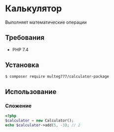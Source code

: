 # Калькулятор

Выполняет математические операции

## Требования

- PHP 7.4

## Установка

```bash
$ composer require multeg777/calculator-package
```

## Использование

### Сложение
```php
<?php
$calculator = new Calculator();
echo $calculator->add(5, -3); // 2
```